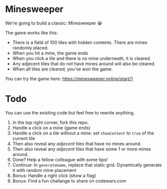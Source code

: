 # Minesweeper

We're going to build a classic: Minesweeper 😀

The game works like this:

- There is a field of 100 tiles with hidden contents. There are mines randomly placed.
- When you hit a mine, the game ends
- When you click a tile and there is no mine underneath, it is cleared.
- Any adjecent tiles that do not have mines around will also be cleared.
- When all tiles are cleared, you've won the game.

You can try the game here:
https://minesweeper.online/start/1


# Todo

You can use the existing code but feel free to rewrite anything.

1. In the top right corner, fork this repo.
1. Handle a click on a mine (game ends)
1. Handle a click on a tile without a mine: set `showContent` to `true` of the current tile
1. Then also reveal any *adjecent* tiles that have no mines around.
1. Then also reveal any *adjecent* tiles that have some 1 or more mines around.
1. Done? Help a fellow colleague with some tips!
1. Continue: In `generateGame`, replace that static grid. Dynamically generate it with random mine placement
1. Bonus: Handle a right click (show a flag)
1. Bonus: Find a fun challange to share on codewars.com